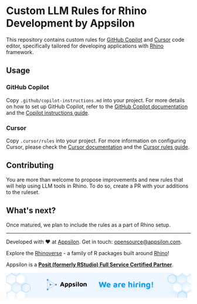 # Custom LLM Rules for Rhino Development by Appsilon

This repository contains custom rules for [GitHub Copilot](https://docs.github.com/en/copilot/customizing-copilot/adding-repository-custom-instructions-for-github-copilot?tool=vscode) and [Cursor](https://docs.cursor.com/context/rules-for-ai) code editor, specifically tailored for developing applications with [Rhino](https://appsilon.github.io/rhino/) framework.

## Usage

### GitHub Copilot

Copy `.github/copilot-instructions.md` into your project. For more details on how to set up GitHub Copilot, refer to the [GitHub Copilot documentation](https://docs.github.com/en/copilot/getting-started-with-github-copilot) and the [Copilot instructions guide](https://docs.github.com/en/copilot/customizing-copilot/adding-repository-custom-instructions-for-github-copilot?tool=vscode).

### Cursor

Copy `.cursor/rules` into your project. For more information on configuring Cursor, please check the [Cursor documentation](https://docs.cursor.com/getting-started) and the [Cursor rules guide](https://docs.cursor.com/context/rules-for-ai).

## Contributing

You are more than welcome to propose improvements and new rules that will help using LLM tools in Rhino.
To do so, create a PR with your additions to the ruleset.

## What's next?

Once matured, we plan to include the rules as a part of Rhino setup.

---

Developed with :heart: at [Appsilon](https://appsilon.com).
Get in touch: <opensource@appsilon.com>.

Explore the [Rhinoverse](https://www.appsilon.com/rhinoverse) - a family of R packages built around [Rhino](https://appsilon.github.io/rhino/)!

Appsilon is a
[**Posit (formerly RStudio) Full Service Certified Partner**](https://www.rstudio.com/certified-partners/).

<a href="https://appsilon.com/careers/">
  <img src="https://raw.githubusercontent.com/Appsilon/website-cdn/gh-pages/WeAreHiring1.png" alt="We are hiring!">
</a>
